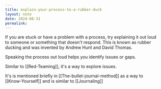 ```yaml
---
title: explain-your-process-to-a-rubber-duck
layout: note
date: 2024-08-31
permalink:
---
```


If you are stuck or have a problem with a process, try explaining it out loud to someone or something that doesn't respond. This is known as rubber ducking and was invented by Andrew Hunt and David Thomas. 

Speaking the process out loud helps you identify issues or gaps.

Similar to [[Red-Teaming]], it's a way to explore issues.

It's is mentioned briefly in [[The-bullet-journal-method]] as a way to [[Know-Yourself]] and is similar to [[Journaling]]